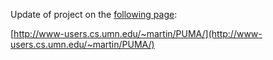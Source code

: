 Update of project on the [following page](http://www-users.cs.umn.edu/~martin/PUMA/):

[http://www-users.cs.umn.edu/~martin/PUMA/](http://www-users.cs.umn.edu/~martin/PUMA/)

